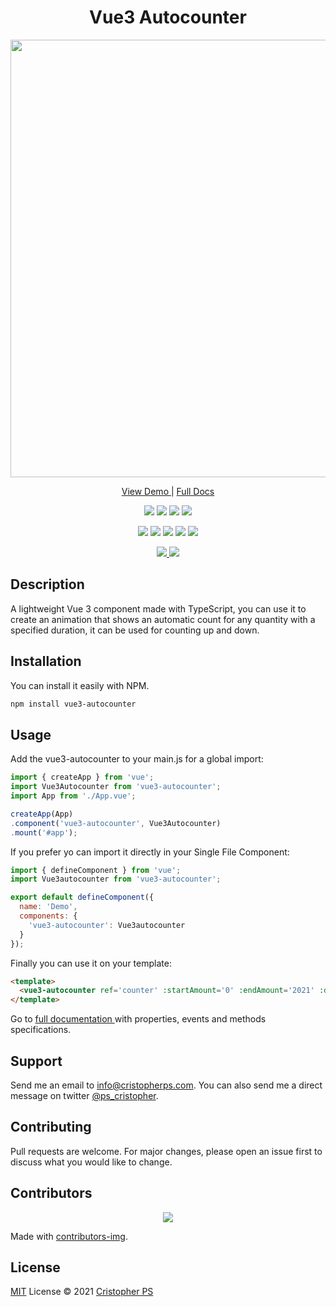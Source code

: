 <h1 align='center'>
  Vue3 Autocounter
</h1>

<p align='center'>
  <a href="https://vue3autocounter.cristopherps.dev/" target="_blank">
    <img src="https://cristopherps.com/assets/vue3-autocounter.gif" width="700">
  </a>
</p>

<p align='center'>
  <a href="https://vue3autocounter.cristopherps.dev/" target="_blank">
    View Demo
  </a> | <a href="https://vue3autocounter.cristopherps.dev/docs" target="_blank"> 
    Full Docs 
  </a>
</p>

<p align='center'>
  <img src="https://img.shields.io/badge/JavaScript-F7DF1E?style=for-the-badge&logo=javascript&logoColor=black"/> 
  <img src="https://img.shields.io/badge/TypeScript-007ACC?style=for-the-badge&logo=typescript&logoColor=white"/>
  <img src="https://img.shields.io/badge/Vue.js-35495E?style=for-the-badge&logo=vue.js&logoColor=4FC08D"/>
  <img src="https://img.shields.io/badge/npm-CB3837?style=for-the-badge&logo=npm&logoColor=white"/>
</p>

<p align='center'>
  <img src="https://img.shields.io/npm/dt/vue3-autocounter?style=for-the-badge"/>
  <img src="https://img.shields.io/npm/v/vue3-autocounter?style=for-the-badge"/>
  <img src="https://img.shields.io/github/license/ps-cristopher/vue3-autocounter?style=for-the-badge"/>
  <img src="https://img.shields.io/github/languages/top/ps-cristopher/vue3-autocounter?style=for-the-badge"/>
  <img src="https://img.shields.io/github/stars/ps-cristopher/vue3-autocounter?style=for-the-badge"/>
</p>

<p align='center'>
  <a href="https://twitter.com/ps_cristopher" target="_blank">
    <img src="https://img.shields.io/twitter/follow/ps_cristopher?style=social"/>
  </a>
  <a href="https://github.com/ps-cristopher" target="_blank">
    <img src="https://img.shields.io/github/followers/ps-cristopher?label=%40ps-cristopher&style=social"/>
  </a>
</p>

## Description
A lightweight Vue 3 component made with TypeScript, you can use it to create an animation that shows an automatic count for any quantity with a specified duration, it can be used for counting up and down.

## Installation
You can install it easily with NPM.

```sh
npm install vue3-autocounter
```

## Usage
Add the vue3-autocounter to your main.js for a global import:

```javascript
import { createApp } from 'vue';
import Vue3Autocounter from 'vue3-autocounter';
import App from './App.vue';

createApp(App)
.component('vue3-autocounter', Vue3Autocounter)
.mount('#app'); 
```

If you prefer yo can import it directly in your Single File Component:

```javascript
import { defineComponent } from 'vue';
import Vue3autocounter from 'vue3-autocounter';

export default defineComponent({
  name: 'Demo',
  components: {
    'vue3-autocounter': Vue3autocounter
  }
});   
```

Finally you can use it on your template:


```html
<template>
  <vue3-autocounter ref='counter' :startAmount='0' :endAmount='2021' :duration='3' prefix='$' suffix='USD' separator=',' decimalSeparator='.' :decimals='2' :autoinit='true' @finished='alert(`Counting finished!`)'/>
</template>
```

Go to <a href="https://vue3autocounter.cristopherps.dev/docs"> full documentation </a> with properties, events and methods specifications.

## Support
Send me an email to
<a href="mailto:info@cristopherps.com">info@cristopherps.com</a>.
You can also send me a direct message on twitter
<a href="https://twitter.com/ps_cristopher">@ps_cristopher</a>.

## Contributing
Pull requests are welcome. For major changes, please open an issue first to discuss what you would like to change.

## Contributors
<p align="center">
  <a href="https://github.com/ps-cristopher/vue3-autocounter/graphs/contributors">
    <img src="https://contrib.rocks/image?repo=ps-cristopher/vue3-autocounter" />
  </a>
</p>

Made with [contributors-img](https://contrib.rocks).

## License
[MIT](https://choosealicense.com/licenses/mit/) License © 2021 [Cristopher PS](https://github.com/ps-cristopher)
